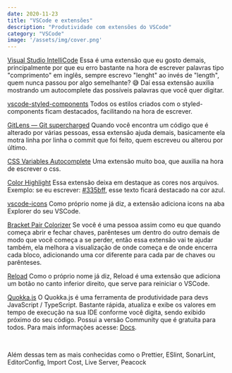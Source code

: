 ```yaml
---
date: 2020-11-23
title: "VSCode e extensões"
description: "Produtividade com extensões do VSCode"
category: "VSCode"
image: '/assets/img/cover.png'
---
```


<a href="https://marketplace.visualstudio.com/items?itemName=VisualStudioExptTeam.vscodeintellicode" target="_blank" rel="noopener noreferrer">Visual Studio IntelliCode</a>
Essa é uma extensão que eu gosto demais, principalmente por que eu erro bastante na hora de escrever palavras tipo "comprimento" em inglês, sempre escrevo "lenght" ao invés de "length", quem nunca passou por algo semelhante? 😅
Daí essa extensão auxilia mostrando um autocomplete das possíveis palavras que você quer digitar.

<a href="https://marketplace.visualstudio.com/items?itemName=jpoissonnier.vscode-styled-components" target="_blank" rel="noopener noreferrer">vscode-styled-components</a>
Todos os estilos criados com o styled-components ficam destacados, facilitando na hora de escrever.

<a href="https://marketplace.visualstudio.com/items?itemName=eamodio.gitlens" target="_blank" rel="noopener noreferrer">GitLens — Git supercharged</a>
Quando você encontra um código que é alterado por várias pessoas, essa extensão ajuda demais, basicamente ela motra linha por linha o commit que foi feito, quem escreveu ou alterou por último.

<a href="https://marketplace.visualstudio.com/items?itemName=danileao.css-variables-autocomplete" target="_blank" rel="noopener noreferrer">CSS Variables Autocomplete</a>
Uma extensão muito boa, que auxilia na hora de escrever o css.

<a href="https://marketplace.visualstudio.com/items?itemName=naumovs.color-highlight" target="_blank" rel="noopener noreferrer">Color Highlight</a>
Essa extensão deixa em destaque as cores nos arquivos.
Exemplo: se eu escrever: <a href="https://www.color-hex.com/color/335bff" target="_blank" rel="noopener noreferrer">#335bff</a>, esse texto ficará destacado na cor azul.

<a href="https://marketplace.visualstudio.com/items?itemName=vscode-icons-team.vscode-icons" target="_blank" rel="noopener noreferrer">vscode-icons</a>
Como próprio nome já diz, a extensão adiciona icons na aba Explorer do seu VSCode.

<a href="https://marketplace.visualstudio.com/items?itemName=CoenraadS.bracket-pair-colorizer" target="_blank" rel="noopener noreferrer">Bracket Pair Colorizer</a>
Se você é uma pessoa assim como eu que quando começa abrir e fechar chaves, parênteses um dentro do outro demais de modo que você começa a se perder, então essa extensão vai te ajudar também, ela melhora a visualização de onde começa e de onde encerra cada bloco, adicionando uma cor diferente para cada par de chaves ou parênteses.

<a href="https://marketplace.visualstudio.com/items?itemName=natqe.reload" target="_blank" rel="noopener noreferrer">Reload</a>
Como o próprio nome já diz, Reload é uma extensão que adiciona um botão no canto inferior direito, que serve para reiniciar o VSCode.

<a href="https://marketplace.visualstudio.com/items?itemName=WallabyJs.quokka-vscode" target="_blank" rel="noopener noreferrer">Quokka.js</a>
O Quokka.js é uma ferramenta de produtividade para devs JavaScript / TypeScript. Bastante rápida, atualiza e exibe os valores em tempo de execução na sua IDE conforme você digita, sendo exibido próximo do seu código. Possui a versão Community que é gratuita para todos. Para mais informações acesse: <a href="https://quokkajs.com/docs/" target="_blank" rel="noopener noreferrer">Docs</a>.

</br>

Além dessas tem as mais conhecidas como o Prettier, ESlint, SonarLint, EditorConfig, Import Cost, Live Server, Peacock

